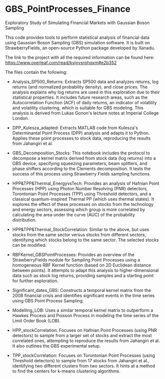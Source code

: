 # GBS_PointProcesses_Finance
Exploratory Study of Simulating Financial Markets with Gaussian Boson Sampling

This code provides tools to perform statistical analysis of financial data using Gaussian Boson Sampling (GBS) simulation software. It is built on StrawberryFields, an open-source Python package developed by Xanadu.

The link to the project with all the required information can be found here: https://www.overleaf.com/read/kvjyvsrphqxm#e2b352

The files contain the following:

- Analysis_SP500_Returns: Extracts SP500 data and analyzes returns, log returns (and normalized probability density), and close prices. The analysis explains why log returns are used in this exploration due to their statistical properties. It includes future research areas, such as the Autocorrelation Function (ACF) of daily returns, an indicator of volatility and volatility clustering, which is suitable for GBS modeling. This analysis is derived from Lukas Gonon's lecture notes at Imperial College London.

- DPP_Kulesza_adapted: Extracts MATLAB code from Kulesza's Determinantal Point Process (DPP) analysis and adapts it to Python. Applies these point processes to stock data, reproducing the results from Jahangiri et al.

- GBS_Decomposition_Stocks: This notebook includes the protocol to decompose a kernel matrix derived from stock data (log returns) into a GBS device, specifying squeezing parameters, beam splitters, and phase shifters according to the Clements decomposition. It tests the success of this process using Strawberry Fields sampling functions.

- HPP&TPP&Thermal_EnergyvsTech: Provides an analysis of Hafnian Point Processes (HPP) using Photon Number Resolving (PNR) detectors, Torontonian Point Processes (TPP) using Threshold detectors, and a classical quantum-inspired Thermal PP (which uses thermal states). It explores the effect of these processes on stocks from the technology and energy sectors, assessing which group is more correlated by calculating the area under the curve (AUC) of the probability distribution.

- HPP&TPP&Thermal_StockCorrelation: Similar to the above, but uses stocks from the same sector versus stocks from different sectors, identifying which stocks belong to the same sector. The selected stocks can be modified.

- RBFKernel_GBSPointProcesses: Provides an overview of the StrawberryFields module for Sampling Point Processes using a homogeneous RBF Kernel function (based on 2D Euclidean distance between points). It attempts to adapt this analysis to higher-dimensional data such as stock log returns, providing samples and a starting point for further exploration.

- Significant_dates_GBS: Constructs a temporal kernel matrix from the 2008 financial crisis and identifies significant events in the time series using GBS Point Process Sampling.

- Modelling_LOB: Uses a similar temporal kernel matrix to outperform a Hawkes Process and Poisson Process in modeling the time series of the Limit Order Book (LOB).

- HPP_stockCorrelation: Focuses on Hafnian Point Processes (using PNR detectors) to sample from a larger set of stocks and extract the most correlated ones, attempting to reproduce the results from Jahangiri et al. It also outlines the GBS experimental setup.

- TPP_stockCorrelation: Focuses on Torontonian Point Processes (using Threshold detectors) to sample from 17 stocks from Jahangiri et al., identifying two different clusters from two sectors. It hints at a method to find the centers for k-means clustering algorithms.
